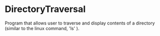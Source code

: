 # DirectoryTraversal
Program that allows user to traverse and display contents of a directory (similar to the linux command, 'ls' ). 
